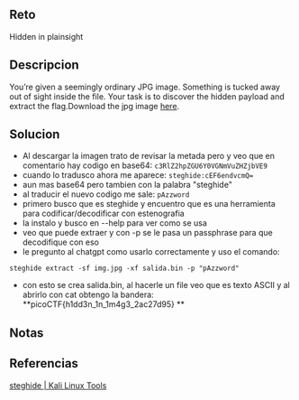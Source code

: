 
## Reto
Hidden in plainsight

## Descripcion
You’re given a seemingly ordinary JPG image. Something is tucked away out of sight inside the file. Your task is to discover the hidden payload and extract the flag.Download the jpg image [here](https://challenge-files.picoctf.net/c_saffron_estate/984460cb7eebc16b2908f91210cb8dc4936c63cb6d28c9475fa38dc6a443d1d6/img.jpg).

## Solucion
- Al descargar la imagen trato de revisar la metada pero y veo que en comentario hay codigo en base64: `c3RlZ2hpZGU6Y0VGNmVuZHZjbVE9`
- cuando lo tradusco ahora me aparece: `steghide:cEF6endvcmQ=`
- aun mas base64 pero tambien con la palabra "steghide"
- al traducir el nuevo codigo me sale: `pAzzword`
- primero busco que es steghide y encuentro que es una herramienta para codificar/decodificar con estenografia
- la instalo y busco en --help para ver como se usa
- veo que puede extraer y con -p se le pasa un passphrase para que decodifique con eso
- le pregunto al chatgpt como usarlo correctamente y uso el comando:
```
steghide extract -sf img.jpg -xf salida.bin -p "pAzzword"
```
- con esto se crea salida.bin, al hacerle un file veo que es texto ASCII y al abrirlo con cat obtengo la bandera: **picoCTF{h1dd3n_1n_1m4g3_2ac27d95}
**
## Notas

## Referencias
[steghide | Kali Linux Tools](https://www.kali.org/tools/steghide/)


